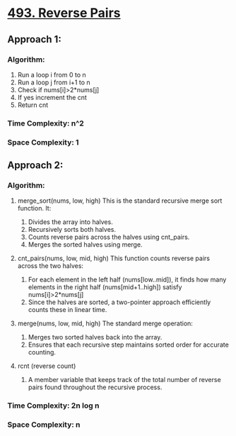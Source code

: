 # [493. Reverse Pairs](https://leetcode.com/problems/reverse-pairs/description/)

## Approach 1:

### Algorithm:

1. Run a loop i from 0 to n
2. Run a loop j from i+1 to n
3. Check if nums[i]>2*nums[j]
4. If yes increment the cnt
5. Return cnt

### Time Complexity: n^2

### Space Complexity: 1

## Approach 2:

### Algorithm:
1. merge_sort(nums, low, high) This is the standard recursive merge sort function. It:

      1. Divides the array into halves.
      2. Recursively sorts both halves.
      3. Counts reverse pairs across the halves using cnt_pairs.
      4. Merges the sorted halves using merge.

2. cnt_pairs(nums, low, mid, high) This function counts reverse pairs across the two halves:

      1. For each element in the left half (nums[low..mid]), it finds how many elements in the right half
(nums[mid+1..high]) satisfy nums[i]>2*nums[j]
      2. Since the halves are sorted, a two-pointer approach efficiently counts these in linear time.

3. merge(nums, low, mid, high) The standard merge operation:

      1. Merges two sorted halves back into the array.
      2. Ensures that each recursive step maintains sorted order for accurate counting.

4. rcnt (reverse count)

      1. A member variable that keeps track of the total number of reverse pairs found throughout the recursive process.
  
### Time Complexity: 2n log n

### Space Complexity: n
